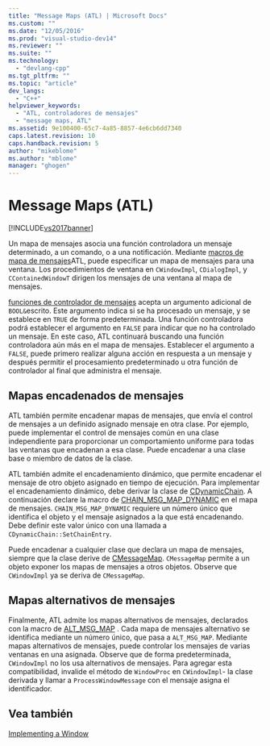 ```yaml
---
title: "Message Maps (ATL) | Microsoft Docs"
ms.custom: ""
ms.date: "12/05/2016"
ms.prod: "visual-studio-dev14"
ms.reviewer: ""
ms.suite: ""
ms.technology: 
  - "devlang-cpp"
ms.tgt_pltfrm: ""
ms.topic: "article"
dev_langs: 
  - "C++"
helpviewer_keywords: 
  - "ATL, controladores de mensajes"
  - "message maps, ATL"
ms.assetid: 9e100400-65c7-4a85-8857-4e6cb6dd7340
caps.latest.revision: 10
caps.handback.revision: 5
author: "mikeblome"
ms.author: "mblome"
manager: "ghogen"
---
```

# Message Maps (ATL)
[!INCLUDE[vs2017banner](../assembler/inline/includes/vs2017banner.md)]

Un mapa de mensajes asocia una función controladora un mensaje determinado, a un comando, o a una notificación.  Mediante [macros de mapa de mensajes](../atl/reference/message-map-macros-atl.md)ATL, puede especificar un mapa de mensajes para una ventana.  Los procedimientos de ventana en `CWindowImpl`, `CDialogImpl`, y `CContainedWindowT` dirigen los mensajes de una ventana al mapa de mensajes.  
  
 [funciones de controlador de mensajes](../atl/message-handler-functions.md) acepta un argumento adicional de `BOOL&`escrito.  Este argumento indica si se ha procesado un mensaje, y se establece en `TRUE` de forma predeterminada.  Una función controladora podrá establecer el argumento en `FALSE` para indicar que no ha controlado un mensaje.  En este caso, ATL continuará buscando una función controladora aún más en el mapa de mensajes.  Establecer el argumento a `FALSE`, puede primero realizar alguna acción en respuesta a un mensaje y después permitir el procesamiento predeterminado u otra función de controlador al final que administra el mensaje.  
  
## Mapas encadenados de mensajes  
 ATL también permite encadenar mapas de mensajes, que envía el control de mensajes a un definido asignado mensaje en otra clase.  Por ejemplo, puede implementar el control de mensajes común en una clase independiente para proporcionar un comportamiento uniforme para todas las ventanas que encadenan a esa clase.  Puede encadenar a una clase base o miembro de datos de la clase.  
  
 ATL también admite el encadenamiento dinámico, que permite encadenar el mensaje de otro objeto asignado en tiempo de ejecución.  Para implementar el encadenamiento dinámico, debe derivar la clase de [CDynamicChain](../atl/reference/cdynamicchain-class.md).  A continuación declare la macro de [CHAIN\_MSG\_MAP\_DYNAMIC](../Topic/CHAIN_MSG_MAP_DYNAMIC.md) en el mapa de mensajes.  `CHAIN_MSG_MAP_DYNAMIC` requiere un número único que identifica el objeto y el mensaje asignados a la que está encadenando.  Debe definir este valor único con una llamada a `CDynamicChain::SetChainEntry`.  
  
 Puede encadenar a cualquier clase que declara un mapa de mensajes, siempre que la clase derive de [CMessageMap](../atl/reference/cmessagemap-class.md).  `CMessageMap` permite a un objeto exponer los mapas de mensajes a otros objetos.  Observe que `CWindowImpl` ya se deriva de `CMessageMap`.  
  
## Mapas alternativos de mensajes  
 Finalmente, ATL admite los mapas alternativos de mensajes, declarados con la macro de [ALT\_MSG\_MAP](../Topic/ALT_MSG_MAP.md) .  Cada mapa de mensajes alternativo se identifica mediante un número único, que pasa a `ALT_MSG_MAP`.  Mediante mapas alternativos de mensajes, puede controlar los mensajes de varias ventanas en una asignada.  Observe que de forma predeterminada, `CWindowImpl` no los usa alternativos de mensajes.  Para agregar esta compatibilidad, invalide el método de `WindowProc` en `CWindowImpl`\- la clase derivada y llamar a `ProcessWindowMessage` con el mensaje asigna el identificador.  
  
## Vea también  
 [Implementing a Window](../atl/implementing-a-window.md)